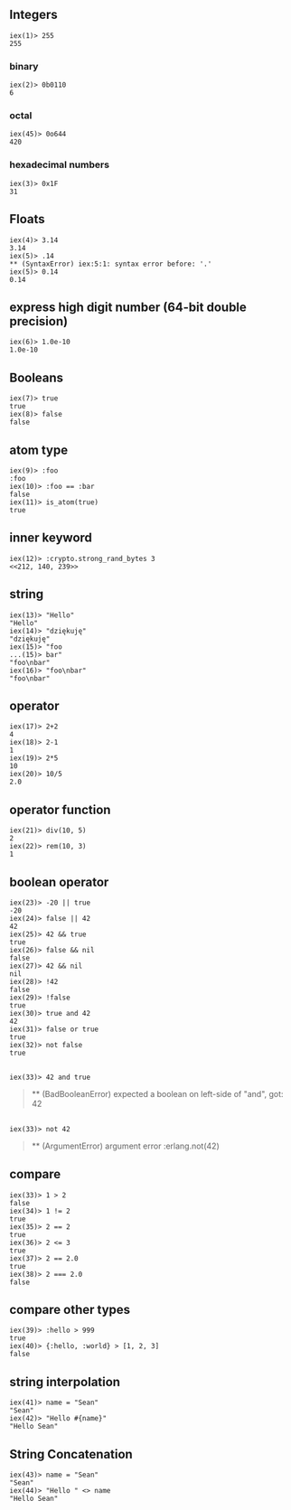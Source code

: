 ## Integers
```
iex(1)> 255
255
```

### binary
```
iex(2)> 0b0110
6
```

### octal
```
iex(45)> 0o644
420
```

### hexadecimal numbers
```
iex(3)> 0x1F
31
```

## Floats
```
iex(4)> 3.14
3.14
iex(5)> .14
** (SyntaxError) iex:5:1: syntax error before: '.'
iex(5)> 0.14
0.14
```

## express high digit number (64-bit double precision)
```
iex(6)> 1.0e-10
1.0e-10
```

## Booleans
```
iex(7)> true
true
iex(8)> false
false
```

## atom type
```
iex(9)> :foo
:foo
iex(10)> :foo == :bar
false
iex(11)> is_atom(true)
true
```

## inner keyword
```
iex(12)> :crypto.strong_rand_bytes 3
<<212, 140, 239>>
```

## string
```
iex(13)> "Hello"
"Hello"
iex(14)> "dziękuję"
"dziękuję"
iex(15)> "foo
...(15)> bar"
"foo\nbar"
iex(16)> "foo\nbar"
"foo\nbar"
```

## operator
```
iex(17)> 2+2
4
iex(18)> 2-1
1
iex(19)> 2*5
10
iex(20)> 10/5
2.0
```

## operator function
```
iex(21)> div(10, 5)
2
iex(22)> rem(10, 3)
1
```

## boolean operator
```
iex(23)> -20 || true
-20
iex(24)> false || 42
42
iex(25)> 42 && true
true
iex(26)> false && nil
false
iex(27)> 42 && nil
nil
iex(28)> !42
false
iex(29)> !false
true
iex(30)> true and 42
42
iex(31)> false or true
true
iex(32)> not false
true
```

##
```
iex(33)> 42 and true
```
> ** (BadBooleanError) expected a boolean on left-side of "and", got: 42

##
```
iex(33)> not 42
```
> ** (ArgumentError) argument error
>     :erlang.not(42)

## compare
```
iex(33)> 1 > 2
false
iex(34)> 1 != 2
true
iex(35)> 2 == 2
true
iex(36)> 2 <= 3
true
iex(37)> 2 == 2.0
true
iex(38)> 2 === 2.0
false
```

## compare other types
```
iex(39)> :hello > 999
true
iex(40)> {:hello, :world} > [1, 2, 3]
false
```

## string interpolation
```
iex(41)> name = "Sean"
"Sean"
iex(42)> "Hello #{name}"
"Hello Sean"
```

## String Concatenation
```
iex(43)> name = "Sean"
"Sean"
iex(44)> "Hello " <> name
"Hello Sean"
```
